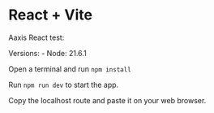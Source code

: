 # React + Vite

Aaxis React test:

Versions:
	- Node: 21.6.1

Open a terminal and run `npm install`

Run `npm run dev` to start the app.

Copy the localhost route and paste it on your web browser.